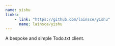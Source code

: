 ```yaml
---
name: yishu
links: 
    - link: "https://github.com/lainsce/yishu"
      name: lainsce/yishu
---
```

<p>A bespoke and simple Todo.txt client.</p>
